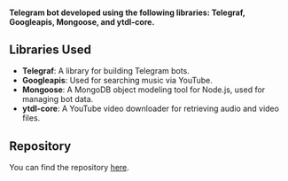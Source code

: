 #### Telegram bot developed using the following libraries: Telegraf, Googleapis, Mongoose, and ytdl-core.

## Libraries Used

- **Telegraf**: A library for building Telegram bots.
- **Googleapis**: Used for searching music via YouTube.
- **Mongoose**: A MongoDB object modeling tool for Node.js, used for managing bot data.
- **ytdl-core**: A YouTube video downloader for retrieving audio and video files.

## Repository

You can find the repository [here](https://github.com/yarikkot04/tg_music_bot).